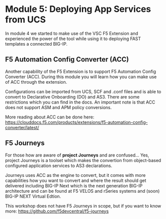 # Module 5: Deploying App Services from UCS

In module 4 we started to make use of the VSC F5 Extension and experienced the power of the tool while using it to deploying FAST templates a connected BIG-IP.

## F5 Automation Config Converter (ACC)
Another capability of the F5 Extension is to support F5 Automation Config Converter (ACC). During this module you will learn how you can make use of ACC through the extension.

Configurations can be imported from UCS, SCF and .conf files and is able to convert to Declarative Onboarding (DO) and AS3. There are some restrictions which you can find in the docs.
An important note is that ACC does not support ASM and APM policy conversions.

More reading about ACC can be done here: https://clouddocs.f5.com/products/extensions/f5-automation-config-converter/latest/

## F5 Journeys
For those how are aware of **project Journeys** and are confused... Yes, project Journeys is a toolset which makes the convertion from object-based configured application services to AS3 declarations. 

Journeys uses ACC as the engine to convert, but it comes with more capabilities how you want to convert and where the result should get delivered including BIG-IP Next which is the next generation BIG-IP architecture and can be found at F5 VELOS and rSeries systems and (soon) BIG-IP NEXT Virtual Edtion.

This workshop does not have F5 Journeys in scope, but if you want to know more: https://github.com/f5devcentral/f5-journeys
